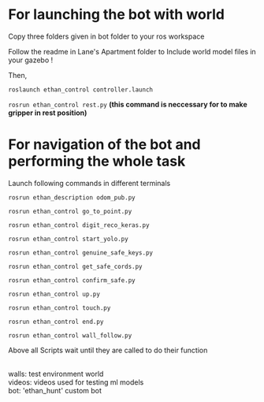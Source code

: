 


# For launching the bot with world


Copy  three folders given in bot folder to your ros workspace

Follow the readme in Lane's Apartment folder to Include world model files in your gazebo !

Then,

`roslaunch ethan_control controller.launch`

`rosrun ethan_control rest.py`
 **(this command is neccessary for to make gripper in rest position)**

# For navigation of the bot and performing the whole task

Launch following commands in different terminals

`rosrun ethan_description odom_pub.py`

`rosrun ethan_control go_to_point.py`

`rosrun ethan_control digit_reco_keras.py`

`rosrun ethan_control start_yolo.py`

`rosrun ethan_control genuine_safe_keys.py`

`rosrun ethan_control get_safe_cords.py`

`rosrun ethan_control confirm_safe.py`

`rosrun ethan_control up.py`

`rosrun ethan_control touch.py`

`rosrun ethan_control end.py`

`rosrun ethan_control wall_follow.py`


Above all Scripts wait until they are called to do their function


\
walls: test environment world
\
videos: videos used for testing ml models
\
bot: 'ethan_hunt' custom bot